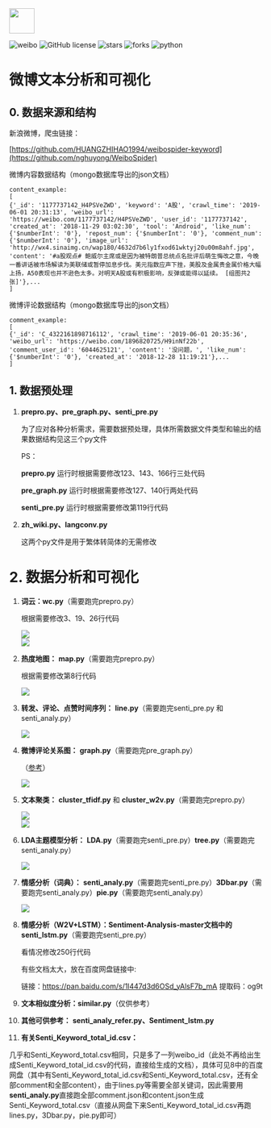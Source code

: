 <div align="left">
    <img src='https://ftp.bmp.ovh/imgs/2020/08/b77a8439ea51e080.jpg' height="50" width="50" >
 </div>

![weibo](https://badgen.net/badge/weibo/NLP/cyan?icon=github)
![GitHub license](https://badgen.net/github/license/HUANGZHIHAO1994/weibo-analysis-and-visualization?color=green)
![stars](https://badgen.net/github/stars/HUANGZHIHAO1994/weibo-analysis-and-visualization)
![forks](https://badgen.net/github/forks/HUANGZHIHAO1994/weibo-analysis-and-visualization?color=red)
![python](https://badgen.net/badge/python/%3E=3.6/8d6fe7)

# 微博文本分析和可视化


## 0.  数据来源和结构

新浪微博，爬虫链接：

[https://github.com/HUANGZHIHAO1994/weibospider-keyword](https://github.com/nghuyong/WeiboSpider)

微博内容数据结构（mongo数据库导出的json文档）

```
content_example:
[
{'_id': '1177737142_H4PSVeZWD', 'keyword': 'A股', 'crawl_time': '2019-06-01 20:31:13', 'weibo_url': 'https://weibo.com/1177737142/H4PSVeZWD', 'user_id': '1177737142', 'created_at': '2018-11-29 03:02:30', 'tool': 'Android', 'like_num': {'$numberInt': '0'}, 'repost_num': {'$numberInt': '0'}, 'comment_num': {'$numberInt': '0'}, 'image_url': 'http://wx4.sinaimg.cn/wap180/4632d7b6ly1fxod61wktyj20u00m8ahf.jpg', 'content': '#a股观点# 鲍威尔主席或是因为被特朗普总统点名批评后萌生悔改之意，今晚一番讲话被市场解读为美联储或暂停加息步伐。美元指数应声下挫，美股及金属贵金属价格大幅上扬，A50表现也并不逊色太多。对明天A股或有积极影响，反弹或能得以延续。 [组图共2张]'},...
]
```

微博评论数据结构（mongo数据库导出的json文档）

```
comment_example:
[
{'_id': 'C_4322161898716112', 'crawl_time': '2019-06-01 20:35:36', 'weibo_url': 'https://weibo.com/1896820725/H9inNf22b', 'comment_user_id': '6044625121', 'content': '没问题，', 'like_num': {'$numberInt': '0'}, 'created_at': '2018-12-28 11:19:21'},...
]
```



## 1.  数据预处理

1. **prepro.py、pre_graph.py、senti_pre.py**

   为了应对各种分析需求，需要数据预处理，具体所需数据文件类型和输出的结果数据结构见这三个py文件

   PS：

   **prepro.py**  运行时根据需要修改123、143、166行三处代码

   **pre_graph.py**  运行时根据需要修改127、140行两处代码

   **senti_pre.py**  运行时根据需要修改第119行代码

2. **zh_wiki.py、langconv.py**  

   这两个py文件是用于繁体转简体的无需修改

# 2.  数据分析和可视化

1. **词云：wc.py**（需要跑完prepro.py）

   根据需要修改3、19、26行代码

   <div>
       <img
   src='https://ftp.bmp.ovh/imgs/2020/08/a5905208795f2ac7.png?raw=true'
            >
   </div>

   <div>
       <img
   src='https://ftp.bmp.ovh/imgs/2020/08/fa51683f710a6473.png?raw=true'         
            >
   </div>

   

2. **热度地图：** **map.py**（需要跑完prepro.py）

   根据需要修改第8行代码

   <div>
       <img
   src='https://ftp.bmp.ovh/imgs/2020/08/50a61c72f949a0b9.png?raw=true'         
            >
   </div>

   

3. **转发、评论、点赞时间序列：** **line.py**（需要跑完senti_pre.py 和 senti_analy.py）

   <div>
       <img
   src='https://ftp.bmp.ovh/imgs/2020/08/450a55ff983db14a.png?raw=true'
            >    
   </div>

   

4. **微博评论关系图：** **graph.py**（需要跑完pre_graph.py）

   （[参考](https://blog.csdn.net/Kevin_HZH/article/details/91043392)）

   <div>
       <img
   src='https://ftp.bmp.ovh/imgs/2020/08/6848edc9ac9a4a5a.png?raw=true'         
            >
   </div>

   

5. **文本聚类：** **cluster_tfidf.py** 和 **cluster_w2v.py**（需要跑完prepro.py）

   <div>
       <img
   src='https://ftp.bmp.ovh/imgs/2020/08/6981da3109f690ac.png?raw=true'         
            >
   </div>

   <div>
       <img
   src='https://ftp.bmp.ovh/imgs/2020/08/83226f9c65632680.png?raw=true'         
            >
   </div>

   

6. **LDA主题模型分析：** **LDA.py**（需要跑完senti_pre.py）**tree.py**（需要跑完senti_analy.py）

   <div>
       <img
   src='https://ftp.bmp.ovh/imgs/2020/08/7f5d68f1397c3732.png?raw=true'         
            >
   </div>

   

7. **情感分析（词典）：** **senti_analy.py**（需要跑完senti_pre.py）**3Dbar.py**（需要跑完senti_analy.py）**pie.py**（需要跑完senti_analy.py）

   <div>
       <img
   src='https://ftp.bmp.ovh/imgs/2020/08/fc6e429690f5db99.png?raw=true'         
            >
   </div>

   

8. **情感分析（W2V+LSTM）：Sentiment-Analysis-master文档中的senti_lstm.py**（需要跑完senti_pre.py）

   看情况修改250行代码

   有些文档太大，放在百度网盘链接中:

   链接：https://pan.baidu.com/s/1l447d3d6OSd_yAlsF7b_mA 
   提取码：og9t

   


9. **文本相似度分析：similar.py**（仅供参考）

   

10. **其他可供参考：**  **senti_analy_refer.py、Sentiment_lstm.py**

    

11. **有关Senti_Keyword_total_id.csv：**  

几乎和Senti_Keyword_total.csv相同，只是多了一列weibo_id（此处不再给出生成Senti_Keyword_total_id.csv的代码，直接给生成的文档），具体可见8中的百度网盘（其中有Senti_Keyword_total_id.csv和Senti_Keyword_total.csv，还有全部comment和全部content），由于lines.py等需要全部关键词，因此需要用**senti_analy.py**直接跑全部comment.json和content.json生成Senti_Keyword_total.csv（直接从网盘下来Senti_Keyword_total_id.csv再跑lines.py，3Dbar.py，pie.py即可）













